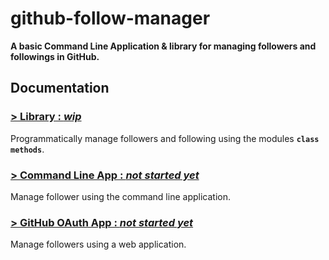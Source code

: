 # **github-follow-manager**

**A basic Command Line Application & library for managing followers and followings in GitHub.**

<!-- ## **Install**

```
npm i github-follow-manager
``` -->

## **Documentation**

### **[> Library : _wip_](docs/lib.md)**

Programmatically manage followers and following using the modules **`class methods`**.

### **[> Command Line App : _not started yet_](#)**

Manage follower using the command line application.

### **[> GitHub OAuth App : _not started yet_](#)**

Manage followers using a web application.